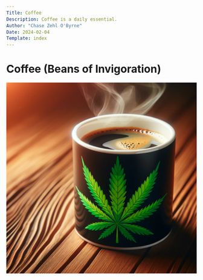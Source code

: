 ```yaml
---
Title: Coffee
Description: Coffee is a daily essential.
Author: "Chase Zehl O'Byrne"
Date: 2024-02-04
Template: index
---
```


# Coffee (Beans of Invigoration)
![Cannabis Mug](/assets/canna_mug.webp "Cannabis Mug")
